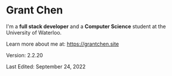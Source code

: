 # Grant Chen

I'm a **full stack developer** and a **Computer Science** student at the University of Waterloo.

Learn more about me at: https://grantchen.site

Version: 2.2.20

Last Edited: September 24, 2022
